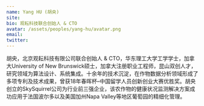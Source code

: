 ```yaml
---
name: Yang HU (胡央)
site: 
bio: 观耘科技联合创始人 & CTO
avatar: /assets/peoples/yang-hu/avatar.png
email: 
twitter: 
---
```


胡央，北京观耘科技有限公司联合创始人 & CTO，华东理工大学工学学士，加拿大University of New Brunswick硕士，加拿大注册职业工程师，昆山双创人才，研究领域为算法设计、系统集成。十余年的技术沉淀，在作物数据分析领域形成了多项专利及技术成果，曾获18年春晖杯–中国留学人员创新创业大赛优胜奖。胡央创立的SkySquirrel公司为行业前三强企业，该农作物的健康状况监测解决方案成功应用于法国波尔多以及美国加州Napa Valley等地区葡萄园的精细化管理。

